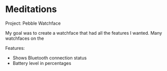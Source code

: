 # Meditations

Project: Pebble Watchface

My goal was to create a watchface that had all the features I wanted. Many watchfaces on the  

Features:
- Shows Bluetooth connection status 
- Battery level in percentages 

